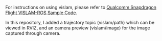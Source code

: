 For instructions on using vislam, please refer to [Qualcomm Snapdragon Flight VISLAM-ROS Sample Code](https://github.com/ATLFlight/ros-examples).

In this repository, I added a trajectory topic (vislam/path) which can be viewed in RVIZ, and an camera preview (vislam/image) for the image captured through camera.
